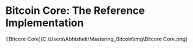 # Bitcoin Core: The Reference Implementation

![Bitcore Core](C:\Users\Abhishek\Mastering_Bitcoin\img\Bitcore Core.png)

